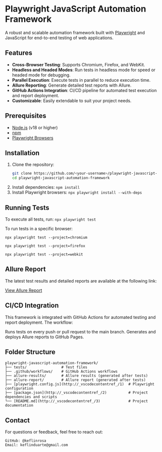 # Playwright JavaScript Automation Framework

A robust and scalable automation framework built with [Playwright](https://playwright.dev/) and JavaScript for end-to-end testing of web applications.

## Features

- **Cross-Browser Testing**: Supports Chromium, Firefox, and WebKit.
- **Headless and Headed Modes**: Run tests in headless mode for speed or headed mode for debugging.
- **Parallel Execution**: Execute tests in parallel to reduce execution time.
- **Allure Reporting**: Generate detailed test reports with Allure.
- **GitHub Actions Integration**: CI/CD pipeline for automated test execution and report deployment.
- **Customizable**: Easily extendable to suit your project needs.

## Prerequisites

- [Node.js](https://nodejs.org/) (v18 or higher)
- [npm](https://www.npmjs.com/)
- [Playwright Browsers](https://playwright.dev/docs/cli#install-browsers)

## Installation

1. Clone the repository:
   ```bash
   git clone https://github.com/<your-username>/playwright-javascript-automation-framework.git
   cd playwright-javascript-automation-framework

2. Install dependencies: `npm install`
3. Install Playwright browsers: `npx playwright install --with-deps`

## Running Tests

To execute all tests, run: `npx playwright test`

To run tests in a specific browser:
    
    npx playwright test --project=chromium

    npx playwright test --project=firefox

    npx playwright test --project=webkit

## Allure Report

The latest test results and detailed reports are available at the following link:

[View Allure Report](https://keflinrosa.github.io/playwright-javascript-automation-framework/)

## CI/CD Integration
This framework is integrated with GitHub Actions for automated testing and report deployment. The workflow:

Runs tests on every push or pull request to the main branch.
Generates and deploys Allure reports to GitHub Pages.

## Folder Structure

    playwright-javascript-automation-framework/
    ├── tests/                # Test files
    ├── .github/workflows/    # GitHub Actions workflows
    ├── allure-results/       # Allure results (generated after tests)
    ├── allure-report/        # Allure report (generated after tests)
    ├── [playwright.config.js](http://_vscodecontentref_/1)  # Playwright configuration
    ├── [package.json](http://_vscodecontentref_/2)          # Project dependencies and scripts
    └── [README.md](http://_vscodecontentref_/3)             # Project documentation

## Contact
For questions or feedback, feel free to reach out:

    GitHub: @keflinrosa
    Email: keflinduarte@gmail.com